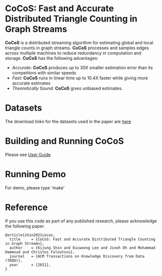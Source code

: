 CoCoS: Fast and Accurate Distributed Triangle Counting in Graph Streams
========================

**CoCoS** is a distributed streaming algorithm for estimating global and local triangle counts in graph streams.
**CoCoS** processes and samples edges across multiple machines to reduce redundancy in computation and storage.
**CoCoS** has the following advantages:
 * *Accurate*: **CoCoS** produces up to 30X smaller estimation error than its competitors with similar speeds
 * *Fast*: **CoCoS** runs in linear time up to 10.4X faster while giving more accurate estimates
 * *Theoretically Sound*: **CoCoS** gives unbiased estimates.

Datasets
========================
The download links for the datasets used in the paper are [here](http://dmlab.kaist.ac.kr/cocos/)

Building and Running CoCoS
========================
Please see [User Guide](user_guide.pdf)

Running Demo
========================
For demo, please type 'make'

Reference
========================
If you use this code as part of any published research, please acknowledge the following paper.
```
@article{shin2021cocos,
  title     = {CoCoS: Fast and Accurate Distributed Triangle Counting in Graph Streams},
  author    = {Kijung Shin and Euiwoong Lee and Jinoh Oh and Mohammad Hammoud and Christos Faloutsos},
  journal   = {ACM Transactions on Knowledge Discovery from Data (TKDD)},
  year      = {2021},
}
```

